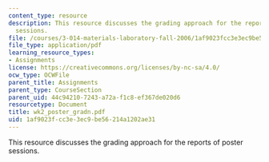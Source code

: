 ```yaml
---
content_type: resource
description: This resource discusses the grading approach for the reports of poster
  sessions.
file: /courses/3-014-materials-laboratory-fall-2006/1af9023fcc3e3ec9be56214a1202ae31_wk2_poster_gradn.pdf
file_type: application/pdf
learning_resource_types:
- Assignments
license: https://creativecommons.org/licenses/by-nc-sa/4.0/
ocw_type: OCWFile
parent_title: Assignments
parent_type: CourseSection
parent_uid: 44c94210-7243-a72a-f1c8-ef367de020d6
resourcetype: Document
title: wk2_poster_gradn.pdf
uid: 1af9023f-cc3e-3ec9-be56-214a1202ae31
---
```

This resource discusses the grading approach for the reports of poster sessions.